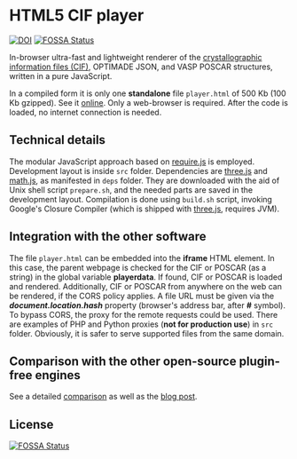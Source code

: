 HTML5 CIF player
======
[![DOI](https://zenodo.org/badge/18811/tilde-lab/cifplayer.svg)](https://zenodo.org/badge/latestdoi/18811/tilde-lab/cifplayer)
[![FOSSA Status](https://app.fossa.com/api/projects/git%2Bgithub.com%2Ftilde-lab%2Fcifplayer.svg?type=shield)](https://app.fossa.com/projects/git%2Bgithub.com%2Ftilde-lab%2Fcifplayer?ref=badge_shield)

In-browser ultra-fast and lightweight renderer of the [crystallographic information files (CIF)](https://en.wikipedia.org/wiki/Crystallographic_Information_File), OPTIMADE JSON, and VASP POSCAR structures, written in a pure JavaScript.

In a compiled form it is only one **standalone** file ```player.html``` of 500 Kb (100 Kb gzipped). See it [online](http://tilde-lab.github.io/cifplayer). Only a web-browser is required. After the code is loaded, no internet connection is needed.

Technical details
------

The modular JavaScript approach based on [require.js](http://requirejs.org) is employed. Development layout is inside ```src``` folder. Dependencies are [three.js](https://github.com/mrdoob/three.js) and [math.js](http://mathjs.org), as manifested in ```deps``` folder. They are downloaded with the aid of Unix shell script ```prepare.sh```, and the needed parts are saved in the development layout. Compilation is done using ```build.sh``` script, invoking Google's Closure Compiler (which is shipped with [three.js](https://github.com/mrdoob/three.js), requires JVM).

Integration with the other software
------

The file ```player.html``` can be embedded into the **iframe** HTML element. In this case, the parent webpage is checked for the CIF or POSCAR (as a string) in the global variable **playerdata**. If found, CIF or POSCAR is loaded and rendered. Additionally, CIF or POSCAR from anywhere on the web can be rendered, if the CORS policy applies. A file URL must be given via the **_document.location.hash_** property (browser's address bar, after **#** symbol). To bypass CORS, the proxy for the remote requests could be used. There are examples of PHP and Python proxies (**not for production use**) in ```src``` folder. Obviously, it is safer to serve supported files from the same domain.

Comparison with the other open-source plugin-free engines
------

See a detailed [comparison](https://github.com/blokhin/cif-js-engines) as well as the [blog post](https://blog.tilde.pro/in-browser-plugin-free-cif-visualization-comparison-of-open-source-engines-a3d0b4098660).


## License
[![FOSSA Status](https://app.fossa.com/api/projects/git%2Bgithub.com%2Ftilde-lab%2Fcifplayer.svg?type=large)](https://app.fossa.com/projects/git%2Bgithub.com%2Ftilde-lab%2Fcifplayer?ref=badge_large)

